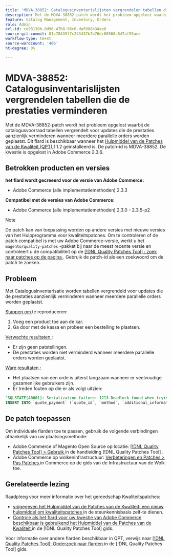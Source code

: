 ```yaml
---
title: 'MDVA-38852: Catalogusinventarislijsten vergrendelen tabellen die de prestaties verminderen'
description: Met de MDVA-38852-patch wordt het probleem opgelost waarbij de catalogusvoorraad tabellen vergrendelt voor updates die de prestaties aanzienlijk verminderen wanneer meerdere parallelle orders worden geplaatst. Deze patch is beschikbaar wanneer [Quality Patches Tool (QPT)] (https://experienceleague.adobe.com/nl/docs/commerce-knowledge-base/kb/announcements/commerce-announcements/magento-quality-patches-released-new-tool-to-self-serve-quality-patches) 1.1.2 is geïnstalleerd. De patch-id is MDVA-38852. De kwestie is opgelost in Adobe Commerce 2.3.6.
feature: Catalog Management, Inventory, Orders
role: Admin
exl-id: ce93130b-8d96-47b8-96c6-da5988b34ae0
source-git-commit: 81c78439f7c243437b7b76dc80560c847af95ace
workflow-type: tm+mt
source-wordcount: '406'
ht-degree: 0%

---
```


# MDVA-38852: Catalogusinventarislijsten vergrendelen tabellen die de prestaties verminderen

Met de MDVA-38852-patch wordt het probleem opgelost waarbij de catalogusvoorraad tabellen vergrendelt voor updates die de prestaties aanzienlijk verminderen wanneer meerdere parallelle orders worden geplaatst. Dit flard is beschikbaar wanneer het [ Hulpmiddel van de Patches van de Kwaliteit (QPT) ](https://experienceleague.adobe.com/nl/docs/commerce-knowledge-base/kb/announcements/commerce-announcements/magento-quality-patches-released-new-tool-to-self-serve-quality-patches) 1.1.2 geïnstalleerd is. De patch-id is MDVA-38852. De kwestie is opgelost in Adobe Commerce 2.3.6.

## Betrokken producten en versies

**het flard wordt gecreeerd voor de versie van Adobe Commerce:**

* Adobe Commerce (alle implementatiemethoden) 2.3.3

**Compatibel met de versies van Adobe Commerce:**

* Adobe Commerce (alle implementatiemethoden) 2.3.0 - 2.3.5-p2

>[!NOTE]
>
>De patch kan van toepassing worden op andere versies met nieuwe versies van het Hulpprogramma voor kwaliteitspatches. Om te controleren of de patch compatibel is met uw Adobe Commerce-versie, werkt u het `magento/quality-patches` -pakket bij naar de meest recente versie en controleert u de compatibiliteit op de [[!DNL Quality Patches Tool] : zoek naar patches op de pagina ](https://experienceleague.adobe.com/nl/docs/commerce-knowledge-base/kb/announcements/commerce-announcements/magento-quality-patches-released-new-tool-to-self-serve-quality-patches) . Gebruik de patch-id als een zoekwoord om de patch te zoeken.

## Probleem

Met Catalogusinventarisatie worden tabellen vergrendeld voor updates die de prestaties aanzienlijk verminderen wanneer meerdere parallelle orders worden geplaatst.

<u> Stappen om </u> te reproduceren:

1. Voeg een product toe aan de kar.
1. Ga door met de kassa en probeer een bestelling te plaatsen.

<u> Verwachte resultaten </u>:

* Er zijn geen patstellingen.
* De prestaties worden niet verminderd wanneer meerdere parallelle orders worden geplaatst.

<u> Ware resultaten </u>:

* Het plaatsen van een orde is uiterst langzaam wanneer er veelvoudige gezamenlijke gebruikers zijn.
* Er treden fouten op die er als volgt uitzien:

```SQL
"SQLSTATE[40001]: Serialization failure: 1213 Deadlock found when trying to get lock; try restarting transaction, query was:
INSERT INTO `quote_payment` (`quote_id`, `method`, `additional_information`) VALUES (?, ?, ?)"
```

## De patch toepassen

Om individuele flarden toe te passen, gebruik de volgende verbindingen afhankelijk van uw plaatsingsmethode:

* Adobe Commerce of Magento Open Source op locatie: [[!DNL Quality Patches Tool]  > Gebruik ](/help/tools/quality-patches-tool/usage.md) in de handleiding [!DNL Quality Patches Tool] .
* Adobe Commerce op wolkeninfrastructuur: [ Verbeteringen en Patches > Pas Patches ](https://experienceleague.adobe.com/docs/commerce-cloud-service/user-guide/develop/upgrade/apply-patches.html?lang=nl-NL) in Commerce op de gids van de Infrastructuur van de Wolk toe.

## Gerelateerde lezing

Raadpleeg voor meer informatie over het gereedschap Kwaliteitspatches:

* [ vrijgegeven het Hulpmiddel van de Patches van de Kwaliteit: een nieuw hulpmiddel om kwaliteitspatches ](https://experienceleague.adobe.com/nl/docs/commerce-knowledge-base/kb/announcements/commerce-announcements/magento-quality-patches-released-new-tool-to-self-serve-quality-patches) in de steunkennisbasis zelf-te dienen.
* [ Controle als het flard voor uw kwestie van Adobe Commerce beschikbaar is gebruikend het Hulpmiddel van de Patches van de Kwaliteit ](/help/tools/quality-patches-tool/patches-available-in-qpt/check-patch-for-magento-issue-with-magento-quality-patches.md) in de [!DNL Quality Patches Tool] gids.

Voor informatie over andere flarden beschikbaar in QPT, verwijs naar [[!DNL Quality Patches Tool]: Onderzoek naar flarden ](https://experienceleague.adobe.com/tools/commerce-quality-patches/index.html?lang=nl-NL) in de [!DNL Quality Patches Tool] gids.
